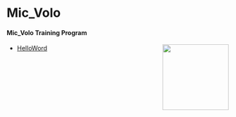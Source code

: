 # Mic_Volo
####  Mic_Volo Training Program

<img src="https://cloud.githubusercontent.com/assets/24522089/21962098/41a510c8-db36-11e6-95ef-eb392a0a1919.png" align="right" width="150px" height="150px" /> 

* [HelloWord] 

[HelloWord]: https://github.com/lusinekh/Mic_Volo/tree/master/Mic_Volo.HelloWord
